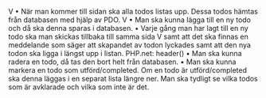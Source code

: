 V •	När man kommer till sidan ska alla todos listas upp. Dessa todos hämtas från databasen med hjälp av PDO. 
V •	Man ska kunna lägga till en ny todo och då ska denna sparas i databasen. 
•	Varje gång man har lagt till en ny todo ska man skickas tillbaka till samma sida V samt att det ska finnas en meddelande som säger att skapandet av todon lyckades samt att den nya todon ska ligga i längst upp i listan. PHP.net: header() 
•	Man ska kunna radera en todo, då tas den bort helt från databasen. 
•	Man ska kunna markera en todo som utförd/completed. Om en todo är utförd/completed ska denna läggas i en separat lista längre ner. Man ska tydligt se vilka todos som är avklarade och vilka som inte är det.
